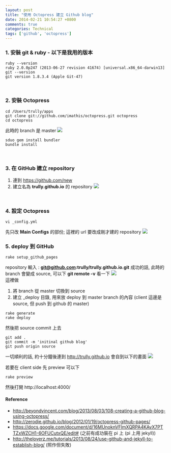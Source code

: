 ```yaml
---
layout: post
title: "使用 Octopress 建立 Github blog"
date: 2014-02-21 10:54:27 +0800
comments: true
categories: Technical
tags: ['github', 'octopress']
---
```


### 1. 安裝 git & ruby - 以下是我用的版本
```
ruby --version
ruby 2.0.0p247 (2013-06-27 revision 41674) [universal.x86_64-darwin13]
git --version
git version 1.8.3.4 (Apple Git-47)
```
<br/>

### 2. 安裝 Octopress
```
cd /Users/trully/apps
git clone git://github.com/imathis/octopress.git octopress
cd octopress
```
此時的 branch 是 master
![](https://dl-web.dropbox.com/get/Screenshots/Screenshot%202014-01-09%2014.06.46.png?_subject_uid=33912440&w=AABtD3TFmxcV-fESHUDvt-C9Y7AEB2Kgc_8YzXzbS0ljvA)
```
sduo gem install bundler
bundle install
```
<br/>

### 3. 在 GitHub 建立 repository
1. 連到 https://github.com/new
2. 建立名為 **trully.github.io** 的 repository
![](https://dl-web.dropbox.com/get/Screenshots/Screenshot%202014-01-09%2014.12.23.png?_subject_uid=33912440&w=AABRwJo3W6Y_0nkBq8kMZB_hSqqVbasytCpRfDrfm_c9rw)
<br/>

### 4. 設定 Octopress
```
vi _config.yml
```
先只改 **Main Configs** 的部份; 這裡的 url 要改成剛才建的 repository
![](https://dl-web.dropbox.com/get/Screenshots/Screenshot%202014-01-09%2014.16.57.png?_subject_uid=33912440&w=AABOBQDio9z2ekm0lR7hfHNmmTSQtvGh4J14n-5w36d_Hg)
<br/>

### 5. deploy 到 GitHub 
```
rake setup_github_pages
```
repository 輸入 : **git@github.com:trully/trully.github.io.git**
成功的話, 此時的 branch 會變成 source, 可以下 **git remote -v** 看一下
![](https://dl-web.dropbox.com/get/Screenshots/Screenshot%202014-01-09%2014.20.34.png?_subject_uid=33912440&w=AABS_xY05BN8LheFb5pi8iy8jIQYFqIIovxiTh8N2T-Gsw)  
這裡做  
1. 將 branch 從 master 切換到 source  
2. 建立 _deploy 目錄, 用來放 deploy 到 master branch 的內容 (client 這邊是 source, 但 push 到 github 的 master)
```
rake generate
rake deploy
```
然後把 source commit 上去
```
git add .
git commit -m 'initinal github blog'
git push origin source
```
一切順利的話, 約十分鐘後連到 http://trully.github.io 會自到以下的畫面
![](https://dl-web.dropbox.com/get/Screenshots/Screenshot%202014-01-09%2015.02.57.png?_subject_uid=33912440&w=AADORkBvhbG7Kin-q_mUv3hiTpQhjvf-UiTDmPgORWxs2Q)

若要在 client side 先 preview 可以下
```
rake preview
```
然後打開 http://localhost:4000/
<br/>

#### Reference
* http://beyondvincent.com/blog/2013/08/03/108-creating-a-github-blog-using-octopress/
* http://zerodie.github.io/blog/2012/01/19/octopress-github-pages/
* https://docs.google.com/document/d/16MUnoknVFlmXQRPA4KAvX7PTTZxWZCH1-6OFUCutxQE/edit# (之前有成功裝在 pi 上 (pi 上用 jekyll))
* http://theloverz.me/tutorials/2013/08/24/use-github-and-jekyll-to-establish-blog/ (照作但失敗)